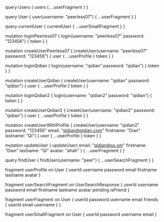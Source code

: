 query Users {
  users {
    ...userFragment
  }
}

query User {
  user(username: "peerless07") {
    ...userFragment
  }
}


query currentUser {
  currentUser {
    ...userSmallFragment
  }
}

mutation loginPeerless07 {
  login(username: "peerless07" password: "123456") {
    token
  }
}

mutation createUserPeerless07 {
	createUser(username: "peerless07" password: "123456")  {
    user {
      ...userProfile
    }
    token
  }
}

mutation loginQidian {
  login(username: "qidian" password: "qidian") {
    token
  }
}

mutation createUserQidian {
	createUser(username: "qidian" password: "qidian")  {
    user {
      ...userProfile
    }
    token
  }
}


mutation loginQidian2 {
  login(username: "qidian2" password: "qidian") {
    token
  }
}

mutation createUserQidian2 {
	createUser(username: "qidian2" password: "qidian")  {
    user {
      ...userProfile
    }
    token
  }
}


mutation createUserWithProfile {
	createUser(username: "qidian2" password: "123456" email: "qidian@qidian.com" firstname: "Dian" lastname: "Qi")  {
    user {
      ...userProfile
    }
    token
  }
}

mutation updateUser {
  updateUser(
     email: "qidian@ss.om" 
    firstname: "Dian" 
    lastname: "Qi"
    avatar: "ahah"
  ) {
    ...userFragment
  }
}

query findUser {
	findUser(username: "peer") {
    ...userSearchFragment
  }
}


fragment userProfile on User {
	userId
  username
  password
  email
  firstname
  lastname
  avatar
}


fragment userSearchFragment on UserSearchResponse {
	userId
  username
  password
  email
  firstname
  lastname
  avatar
  pending
  isFriend
}

fragment userFragment on User {
  userId
  password
  username
  email
  friends {
    userId
    email
    username
  }
}

fragment userSmallFragment on User {
  userId
  password
  username
  email
}